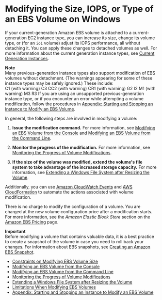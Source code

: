 # Modifying the Size, IOPS, or Type of an EBS Volume on Windows<a name="ebs-modify-volume"></a>

If your current\-generation Amazon EBS volume is attached to a current\-generation EC2 instance type, you can increase its size, change its volume type, or \(for an `io1` volume\) adjust its IOPS performance, all without detaching it\. You can apply these changes to detached volumes as well\. For more information about the current generation instance types, see [Current Generation Instances](http://docs.aws.amazon.com/AWSEC2/latest/UserGuide/instance-types.html#current-gen-instances)\.

**Note**  
Many previous\-generation instance types also support modification of EBS volumes without detachment\. \(The warnings appearing for some of these instance types may be safely ignored\.\) These include:  
C1 \(with warning\)
C3
CC2 \(with warning\)
CR1 \(with warning\)
G2
I2
M1 \(with warning\)
M3
R3
If you are using an unsupported previous\-generation instance type, or if you encounter an error while attempting a volume modification, follow the procedures in [Appendix: Starting and Stopping an Instance to Modify an EBS Volume](stop-start.md)\.

In general, the following steps are involved in modifying a volume:

1. **Issue the modification command\.** For more information, see [Modifying an EBS Volume from the Console](console-modify.md) and [Modifying an EBS Volume from the Command Line](cli-modify.md)\.

1. **Monitor the progress of the modification\.** For more information, see [Monitoring the Progress of Volume Modifications](monitoring_mods.md)\.

1. **If the size of the volume was modified, extend the volume's file system to take advantage of the increased storage capacity\.** For more information, see [Extending a Windows File System after Resizing the Volume](recognize-expanded-volume-windows.md)\.

Additionally, you can use [Amazon CloudWatch Events](http://docs.aws.amazon.com/AmazonCloudWatch/latest/events/) and [AWS CloudFormation](http://docs.aws.amazon.com/AWSCloudFormation/latest/UserGuide/) to automate the actions associated with volume modification\.

There is no charge to modify the configuration of a volume\. You are charged at the new volume configuration price after a modification starts\. For more information, see the *Amazon Elastic Block Store* section on the [Amazon EBS Pricing](https://aws.amazon.com/ebs/pricing) page\.

**Important**  
Before modifying a volume that contains valuable data, it is a best practice to create a snapshot of the volume in case you need to roll back your changes\. For information about EBS snapshots, see [Creating an Amazon EBS Snapshot](http://docs.aws.amazon.com/AWSEC2/latest/UserGuide/ebs-creating-snapshot.html)\.


+ [Constraints on Modifying EBS Volume Size](volume_constraints.md)
+ [Modifying an EBS Volume from the Console](console-modify.md)
+ [Modifying an EBS Volume from the Command Line](cli-modify.md)
+ [Monitoring the Progress of Volume Modifications](monitoring_mods.md)
+ [Extending a Windows File System after Resizing the Volume](recognize-expanded-volume-windows.md)
+ [Limitations When Modifying EBS Volumes](limitations.md)
+ [Appendix: Starting and Stopping an Instance to Modify an EBS Volume](stop-start.md)